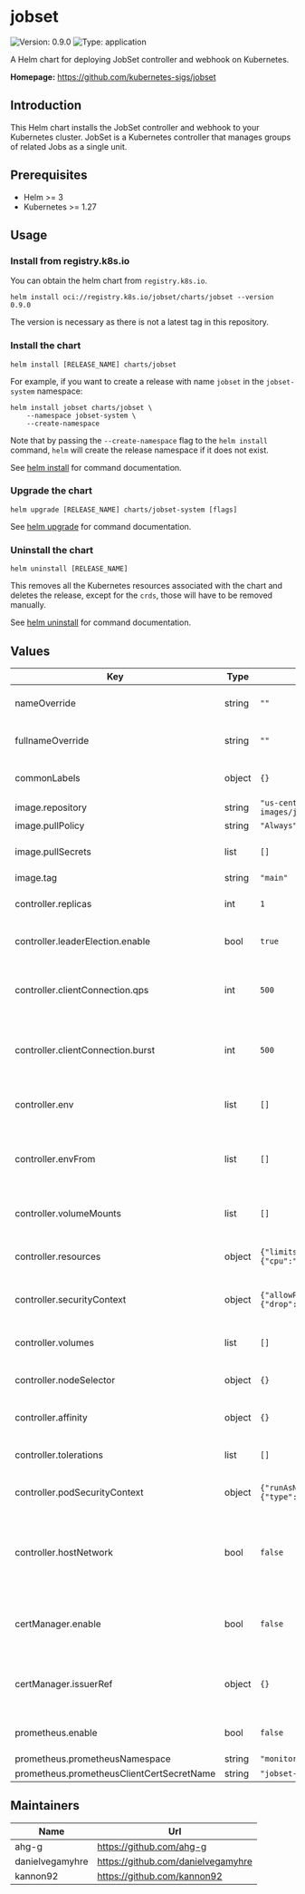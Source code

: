 # jobset

![Version: 0.9.0](https://img.shields.io/badge/Version-0.9.0-informational?style=flat-square) ![Type: application](https://img.shields.io/badge/Type-application-informational?style=flat-square)

A Helm chart for deploying JobSet controller and webhook on Kubernetes.

**Homepage:** <https://github.com/kubernetes-sigs/jobset>

## Introduction

This Helm chart installs the JobSet controller and webhook to your Kubernetes cluster. JobSet is a Kubernetes controller that manages groups of related Jobs as a single unit.

## Prerequisites

- Helm >= 3
- Kubernetes >= 1.27

## Usage

### Install from registry.k8s.io

You can obtain the helm chart from `registry.k8s.io`.

```shell
helm install oci://registry.k8s.io/jobset/charts/jobset --version 0.9.0
```

The version is necessary as there is not a latest tag in this repository.

### Install the chart

```shell
helm install [RELEASE_NAME] charts/jobset
```

For example, if you want to create a release with name `jobset` in the `jobset-system` namespace:

```shell
helm install jobset charts/jobset \
    --namespace jobset-system \
    --create-namespace
```

Note that by passing the `--create-namespace` flag to the `helm install` command, `helm` will create the release namespace if it does not exist.

See [helm install](https://helm.sh/docs/helm/helm_install) for command documentation.

### Upgrade the chart

```shell
helm upgrade [RELEASE_NAME] charts/jobset-system [flags]
```

See [helm upgrade](https://helm.sh/docs/helm/helm_upgrade) for command documentation.

### Uninstall the chart

```shell
helm uninstall [RELEASE_NAME]
```

This removes all the Kubernetes resources associated with the chart and deletes the release, except for the `crds`, those will have to be removed manually.

See [helm uninstall](https://helm.sh/docs/helm/helm_uninstall) for command documentation.

## Values

| Key | Type | Default | Description |
|-----|------|---------|-------------|
| nameOverride | string | `""` | String to partially override release name. |
| fullnameOverride | string | `""` | String to fully override release name. |
| commonLabels | object | `{}` | Common labels to add to the jobset resources. |
| image.repository | string | `"us-central1-docker.pkg.dev/k8s-staging-images/jobset/jobset"` | Image repository. |
| image.pullPolicy | string | `"Always"` | Image pull policy. |
| image.pullSecrets | list | `[]` | Image pull secrets for private image registry. |
| image.tag | string | `"main"` |  |
| controller.replicas | int | `1` | Replicas of the jobset controller deployment. |
| controller.leaderElection.enable | bool | `true` | Whether to enable leader election for jobset controller. |
| controller.clientConnection.qps | int | `500` | QPS is the number of queries per second allowed for K8S api server connection. |
| controller.clientConnection.burst | int | `500` | Burst allows extra queries to accumulate when a client is exceeding its rate. |
| controller.env | list | `[]` | Environment variables of the jobset controller container. |
| controller.envFrom | list | `[]` | Environment variable sources of the jobset controller container. |
| controller.volumeMounts | list | `[]` | Volume mounts of the jobset controller container. |
| controller.resources | object | `{"limits":{"cpu":2,"memory":"4Gi"},"requests":{"cpu":"500m","memory":"128Mi"}}` | Resources of the jobset controller container. |
| controller.securityContext | object | `{"allowPrivilegeEscalation":false,"capabilities":{"drop":["ALL"]},"readOnlyRootFilesystem":true}` | Security context of the jobset controller container. |
| controller.volumes | list | `[]` | Volumes of the jobset controller pods. |
| controller.nodeSelector | object | `{}` | Node selector of the jobset controller pods. |
| controller.affinity | object | `{}` | Affinity of the jobset controller pods. |
| controller.tolerations | list | `[]` | Tolerations of the jobset controller pods. |
| controller.podSecurityContext | object | `{"runAsNonRoot":true,"seccompProfile":{"type":"RuntimeDefault"}}` | Security context of all jobset controller containers. |
| controller.hostNetwork | bool | `false` | Run the controller/webhook Pods on the node’s network namespace instead of the overlay CNI. |
| certManager.enable | bool | `false` | Whether to use cert-manager to generate certificates for the jobset webhook. |
| certManager.issuerRef | object | `{}` | The reference to the issuer. If empty, self-signed issuer will be created and used. |
| prometheus.enable | bool | `false` | Whether to enable Prometheus metrics exporting. |
| prometheus.prometheusNamespace | string | `"monitoring"` |  |
| prometheus.prometheusClientCertSecretName | string | `"jobset-metrics-server-cert"` |  |

## Maintainers

| Name | Url |
| ---- | --- |
| ahg-g | <https://github.com/ahg-g> |
| danielvegamyhre | <https://github.com/danielvegamyhre> |
| kannon92 | <https://github.com/kannon92> |
